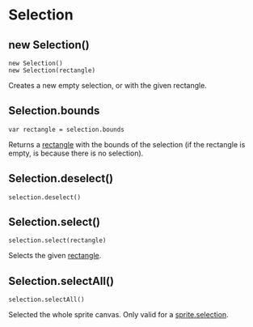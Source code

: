 # Selection

## new Selection()

    new Selection()
    new Selection(rectangle)

Creates a new empty selection, or with the given rectangle.

## Selection.bounds

    var rectangle = selection.bounds

Returns a [rectangle](rectangle.md) with the bounds of the selection
(if the rectangle is empty, is because there is no selection).

## Selection.deselect()

    selection.deselect()

## Selection.select()

    selection.select(rectangle)

Selects the given [rectangle](rectangle.md).

## Selection.selectAll()

    selection.selectAll()

Selected the whole sprite canvas. Only valid for a
[sprite.selection](sprite.md#spriteselection).
